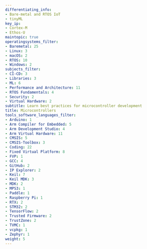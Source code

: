 ```yaml
---
differentiating_info:
- Bare-metal and RTOS IoT
- tinyML
key_ip:
- Cortex-M
- Ethos-U
maintopic: true
operatingsystems_filter:
- Baremetal: 25
- Linux: 3
- macOS: 2
- RTOS: 10
- Windows: 2
subjects_filter:
- CI-CD: 3
- Libraries: 3
- ML: 6
- Performance and Architecture: 11
- RTOS Fundamentals: 4
- Security: 2
- Virtual Hardware: 2
subtitle: Learn best practices for microcontroller development
title: Microcontrollers
tools_software_languages_filter:
- Arduino: 1
- Arm Compiler for Embedded: 5
- Arm Development Studio: 4
- Arm Virtual Hardware: 11
- CMSIS: 5
- CMSIS-Toolbox: 3
- Coding: 22
- Fixed Virtual Platform: 8
- FVP: 1
- GCC: 4
- GitHub: 2
- IP Explorer: 2
- Keil: 7
- Keil MDK: 3
- MDK: 2
- MPS3: 1
- Paddle: 1
- Raspberry Pi: 1
- RTX: 2
- STM32: 2
- TensorFlow: 2
- Trusted Firmware: 2
- TrustZone: 2
- TVMC: 1
- vcpkg: 1
- Zephyr: 1
weight: 5
---
```

